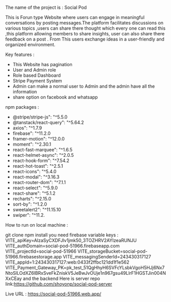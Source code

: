 The name of the project is : Social Pod

This is Forun type Website where users can engage in meaningful conversations by posting messages.The platform facilitates discussions on various topics ,users can share there thought which every one can read this ,this platform allowing members to share insights,
user can also share there feedback on a post .
From This users exchange ideas in a user-friendly and organized environment.

Key features : 
- This Website has pagination
- User and Admin role 
- Role based Dashboard
- Stripe Payment System
- Admin can make a normal user to Admin and the admin have all the information
- share option on facebook and whatsapp

npm packages :
- @stripe/stripe-js": "^5.5.0
- @tanstack/react-query": "^5.64.2
- axios": "^1.7.9
- firebase": "^11.2.0
- framer-motion": "^12.0.0
- moment": "^2.30.1
- react-fast-marquee": "^1.6.5
- react-helmet-async": "^2.0.5
- react-hook-form": "^7.54.2
- react-hot-toast": "^2.5.1
- react-icons": "^5.4.0
- react-modal": "^3.16.3
- react-router-dom": "^7.1.1
- react-select": "^5.9.0
- react-share": "^5.1.2
- recharts": "^2.15.0
- sort-by": "^1.2.0
- sweetalert2": "^11.15.10
- swiper": "^11.2.

How to run on local machine :

git clone
npm install
you need firebase variable keys : 
VITE_apiKey=AIzaSyCXDFJlv1jmk50_3TOZHRV2AYIzeaRUNJU
VITE_authDomain=social-pod-51966.firebaseapp.com
VITE_projectId=social-pod-51966
VITE_storageBucket=social-pod-51966.firebasestorage.app
VITE_messagingSenderId=243430317127
VITE_appId=1:243430317127:web:0433f2ffbc121dd1f1e562
VITE_Payment_Gateway_PK=pk_test_51QgHhyH6SVFcYLsbkVgoH5HJj6Nx7NtoSlLOdXZ6lBRxSveFkZniskV5JeBwJvOUje1n967gsu49LlrF1HGSTJin004NXxCEay
and the backend Here is server repo link:https://github.com/shoyonp/social-pod-server

Live URL : https://social-pod-51966.web.app/